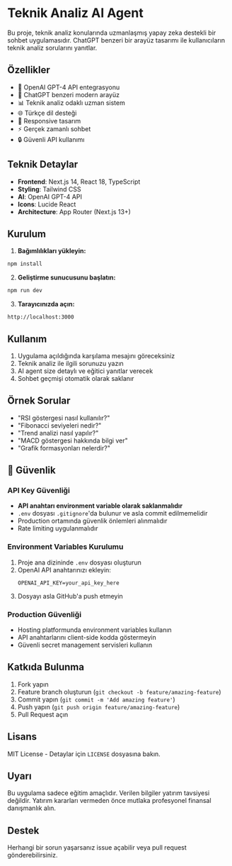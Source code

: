 # Teknik Analiz AI Agent

Bu proje, teknik analiz konularında uzmanlaşmış yapay zeka destekli bir sohbet uygulamasıdır. ChatGPT benzeri bir arayüz tasarımı ile kullanıcıların teknik analiz sorularını yanıtlar.

## Özellikler

- 🤖 OpenAI GPT-4 API entegrasyonu
- 💬 ChatGPT benzeri modern arayüz
- 📊 Teknik analiz odaklı uzman sistem
- 🌐 Türkçe dil desteği
- 📱 Responsive tasarım
- ⚡ Gerçek zamanlı sohbet
- 🔒 Güvenli API kullanımı

## Teknik Detaylar

- **Frontend**: Next.js 14, React 18, TypeScript
- **Styling**: Tailwind CSS
- **AI**: OpenAI GPT-4 API
- **Icons**: Lucide React
- **Architecture**: App Router (Next.js 13+)

## Kurulum

1. **Bağımlılıkları yükleyin:**
```bash
npm install
```

2. **Geliştirme sunucusunu başlatın:**
```bash
npm run dev
```

3. **Tarayıcınızda açın:**
```
http://localhost:3000
```

## Kullanım

1. Uygulama açıldığında karşılama mesajını göreceksiniz
2. Teknik analiz ile ilgili sorunuzu yazın
3. AI agent size detaylı ve eğitici yanıtlar verecek
4. Sohbet geçmişi otomatik olarak saklanır

## Örnek Sorular

- "RSI göstergesi nasıl kullanılır?"
- "Fibonacci seviyeleri nedir?"
- "Trend analizi nasıl yapılır?"
- "MACD göstergesi hakkında bilgi ver"
- "Grafik formasyonları nelerdir?"

## 🔐 Güvenlik

### API Key Güvenliği
- **API anahtarı environment variable olarak saklanmalıdır**
- `.env` dosyası `.gitignore`'da bulunur ve asla commit edilmemelidir
- Production ortamında güvenlik önlemleri alınmalıdır
- Rate limiting uygulanmalıdır

### Environment Variables Kurulumu
1. Proje ana dizininde `.env` dosyası oluşturun
2. OpenAI API anahtarınızı ekleyin:
   ```
   OPENAI_API_KEY=your_api_key_here
   ```
3. Dosyayı asla GitHub'a push etmeyin

### Production Güvenliği
- Hosting platformunda environment variables kullanın
- API anahtarlarını client-side kodda göstermeyin
- Güvenli secret management servisleri kullanın

## Katkıda Bulunma

1. Fork yapın
2. Feature branch oluşturun (`git checkout -b feature/amazing-feature`)
3. Commit yapın (`git commit -m 'Add amazing feature'`)
4. Push yapın (`git push origin feature/amazing-feature`)
5. Pull Request açın

## Lisans

MIT License - Detaylar için `LICENSE` dosyasına bakın.

## Uyarı

Bu uygulama sadece eğitim amaçlıdır. Verilen bilgiler yatırım tavsiyesi değildir. Yatırım kararları vermeden önce mutlaka profesyonel finansal danışmanlık alın.

## Destek

Herhangi bir sorun yaşarsanız issue açabilir veya pull request gönderebilirsiniz.

